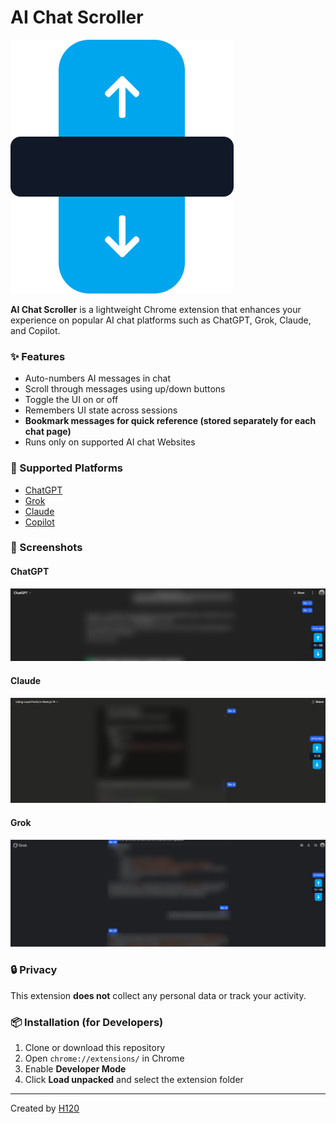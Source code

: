 # AI Chat Scroller
![Logo](images/logo.png)

**AI Chat Scroller** is a lightweight Chrome extension that enhances your experience on popular AI chat platforms such as ChatGPT, Grok, Claude, and Copilot.

### ✨ Features
- Auto-numbers AI messages in chat
- Scroll through messages using up/down buttons
- Toggle the UI on or off
- Remembers UI state across sessions
- **Bookmark messages for quick reference (stored separately for each chat page)**
- Runs only on supported AI chat Websites

### 🧠 Supported Platforms
- [ChatGPT](https://chatgpt.com/)
- [Grok](https://grok.com/chat/)
- [Claude](https://claude.ai/chat/)
- [Copilot](https://copilot.microsoft.com/)

### 📸 Screenshots

#### ChatGPT
![ChatGPT Screenshot](images/chatgpt.png)

#### Claude
![Claude Screenshot](images/claude.png)

#### Grok
![Grok Screenshot](images/grok.png)


### 🔒 Privacy
This extension **does not** collect any personal data or track your activity.

### 📦 Installation (for Developers)
1. Clone or download this repository
2. Open `chrome://extensions/` in Chrome
3. Enable **Developer Mode**
4. Click **Load unpacked** and select the extension folder

---

Created by [H120](https://github.com/H120)